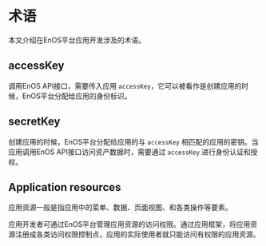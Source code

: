 # 术语

本文介绍在EnOS平台应用开发涉及的术语。

## accessKey

调用EnOS API接口，需要传入应用 `accessKey`，它可以被看作是创建应用的时候，EnOS平台分配给应用的身份标识。

## secretKey

创建应用的时候，EnOS平台分配给应用的与 `accessKey` 相匹配的应用的密钥。当应用调用EnOS API接口访问资产数据时，需要通过 `accessKey` 进行身份认证和授权。

## Application resources

应用资源一般是指应用中的菜单、数据、页面视图、和各类操作等要素。

应用开发者可通过EnOS平台管理应用资源的访问权限。通过应用框架，将应用资源注册成各类访问权限控制点，应用的实际使用者就只能访问有权限的应用资源。



<!--end-->